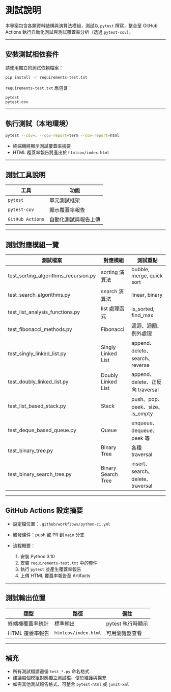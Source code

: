 # 測試說明

本專案包含各類資料結構與演算法模組，測試以 `pytest` 撰寫，整合至 GitHub Actions 執行自動化測試與測試覆蓋率分析（透過 `pytest-cov`）。

---

## 安裝測試相依套件

請使用獨立的測試依賴檔案：

```bash
pip install -r requirements-test.txt
```

`requirements-test.txt` 應包含：

```
pytest
pytest-cov
```

---

## 執行測試（本地環境）

```bash
pytest --cov=. --cov-report=term --cov-report=html
```

* 終端機將顯示測試覆蓋率摘要
* HTML 覆蓋率報告將產出於 `htmlcov/index.html`

---

## 測試工具說明

| 工具               | 功能         |
| ---------------- | ---------- |
| `pytest`         | 單元測試框架     |
| `pytest-cov`     | 顯示覆蓋率報告    |
| `GitHub Actions` | 自動化測試與報告上傳 |

---

## 測試對應模組一覽

| 測試檔案                                    | 對應模組               | 測試重點                           |
| --------------------------------------- | ------------------ | ------------------------------ |
| test\_sorting\_algorithms\_recursion.py | sorting 演算法        | bubble, merge, quick sort      |
| test\_search\_algorithms.py             | search 演算法         | linear, binary                 |
| test\_list\_analysis\_functions.py      | list 處理函式          | is\_sorted, find\_max          |
| test\_fibonacci\_methods.py             | Fibonacci          | 遞迴、迴圈、例外處理                     |
| test\_singly\_linked\_list.py           | Singly Linked List | append、delete、search、reverse   |
| test\_doubly\_linked\_list.py           | Doubly Linked List | append、delete、正反向 traversal    |
| test\_list\_based\_stack.py             | Stack              | push、pop、peek、size、is\_empty   |
| test\_deque\_based\_queue.py            | Queue              | enqueue、dequeue、peek 等         |
| test\_binary\_tree.py                   | Binary Tree        | 各種 traversal                   |
| test\_binary\_search\_tree.py           | Binary Search Tree | insert、search、delete、traversal |

---

## GitHub Actions 設定摘要

* 設定檔位置：`.github/workflows/python-ci.yml`
* 觸發條件：push 或 PR 到 `main` 分支
* 流程概要：

  1. 安裝 Python 3.10
  2. 安裝 `requirements-test.txt` 中的套件
  3. 執行 `pytest` 並產生覆蓋率報告
  4. 上傳 HTML 覆蓋率報告至 Artifacts

---

## 測試輸出位置

| 類型         | 路徑                   | 備註           |
| ---------- | -------------------- | ------------ |
| 終端機覆蓋率統計   | 標準輸出                 | pytest 執行時顯示 |
| HTML 覆蓋率報告 | `htmlcov/index.html` | 可用瀏覽器查看      |

---

## 補充

* 所有測試檔請遵循 `test_*.py` 命名格式
* 建議每個模組對應獨立測試檔，便於維護與擴充
* 如需其他測試報告格式，可整合 `pytest-html` 或 `junit-xml`

